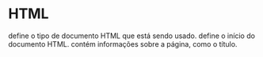 # HTML

<!DOCTYPE html> define o tipo de documento HTML que está sendo usado.
<html> define o início do documento HTML.
<head> contém informações sobre a página, como o título.
<title> define o título da página que aparece na aba do navegador.
<body> contém o conteúdo da página, como os cabeçalhos (</h1>) e parágrafos (</p>).
</html> define o fim do documento HTML.
  
Exercicio de projeto para HTML via MIMO.
  
